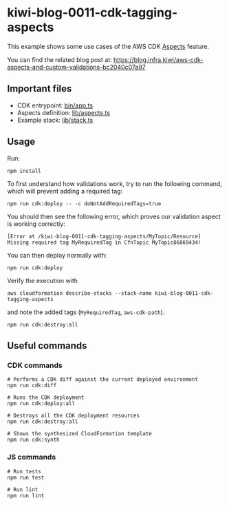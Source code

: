 # kiwi-blog-0011-cdk-tagging-aspects

This example shows some use cases of the AWS CDK [Aspects](https://docs.aws.amazon.com/cdk/v2/guide/aspects.html) feature. 

You can find the related blog post at: https://blog.infra.kiwi/aws-cdk-aspects-and-custom-validations-bc2040c07a97

## Important files

* CDK entrypoint: [bin/app.ts](bin/app.ts)
* Aspects definition: [lib/aspects.ts](lib/aspects.ts)
* Example stack: [lib/stack.ts](lib/stack.ts)

## Usage

Run:

```shell
npm install
```

To first understand how validations work, try to run the following command, which will
prevent adding a required tag:

```shell
npm run cdk:deploy -- -c doNotAddRequiredTags=true
```

You should then see the following error, which proves our validation aspect is working correctly:

```
[Error at /kiwi-blog-0011-cdk-tagging-aspects/MyTopic/Resource] 
Missing required tag MyRequiredTag in CfnTopic MyTopic86869434!
```

You can then deploy normally with:

```shell
npm run cdk:deploy
```

Verify the execution with

```shell
aws cloudformation describe-stacks --stack-name kiwi-blog-0011-cdk-tagging-aspects
```

and note the added tags (`MyRequiredTag`, `aws-cdk-path`).

```shell
npm run cdk:destroy:all
```

## Useful commands

### CDK commands

```shell
# Performs a CDK diff against the current deployed environment
npm run cdk:diff

# Runs the CDK deployment
npm run cdk:deploy:all

# Destroys all the CDK deployment resources
npm run cdk:destroy:all

# Shows the synthesized CloudFormation template
npm run cdk:synth
```

### JS commands

```shell
# Run tests
npm run test

# Run lint
npm run lint
```

